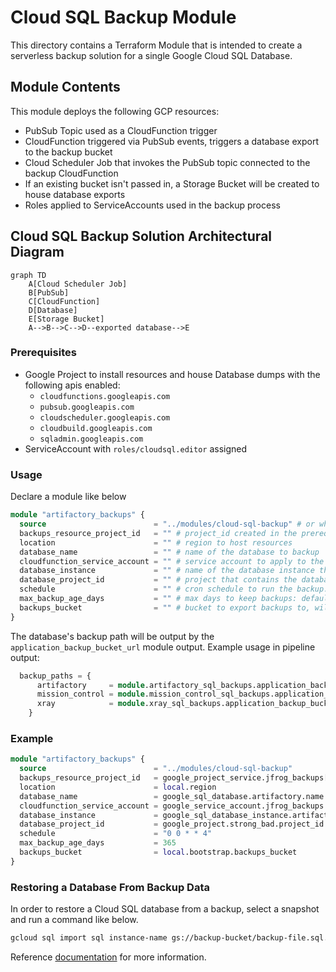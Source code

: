# Cloud SQL Backup Module

This directory contains a Terraform Module that is intended to create a serverless backup solution for a single Google Cloud SQL Database.

## Module Contents

This module deploys the following GCP resources:

- PubSub Topic used as a CloudFunction trigger
- CloudFunction triggered via PubSub events, triggers a database export to the backup bucket
- Cloud Scheduler Job that invokes the PubSub topic connected to the backup CloudFunction
- If an existing bucket isn't passed in, a Storage Bucket will be created to house database exports
- Roles applied to ServiceAccounts used in the backup process

## Cloud SQL Backup Solution Architectural Diagram

```mermaid
graph TD
    A[Cloud Scheduler Job]
    B[PubSub]
    C[CloudFunction]
    D[Database]
    E[Storage Bucket]
    A-->B-->C-->D--exported database-->E
```

### Prerequisites

- Google Project to install resources and house Database dumps with the following apis enabled:
  - `cloudfunctions.googleapis.com`
  - `pubsub.googleapis.com`
  - `cloudscheduler.googleapis.com`
  - `cloudbuild.googleapis.com`
  - `sqladmin.googleapis.com`
- ServiceAccount with `roles/cloudsql.editor` assigned

### Usage

Declare a module like below

```terraform
module "artifactory_backups" {
  source                        = "../modules/cloud-sql-backup" # or wherever the module lives currently
  backups_resource_project_id   = "" # project_id created in the prerequisite phase
  location                      = "" # region to host resources
  database_name                 = "" # name of the database to backup
  cloudfunction_service_account = "" # service account to apply to the backup CloudFunction
  database_instance             = "" # name of the database instance that contains the target database
  database_project_id           = "" # project that contains the database
  schedule                      = "" # cron schedule to run the backup: default => 0 0 * * 4
  max_backup_age_days           = "" # max days to keep backups: default => 365
  backups_bucket                = "" # bucket to export backups to, will create one if not specified
}
```

The database's backup path will be output by the `application_backup_bucket_url` module output. Example usage in pipeline output:

```terraform
  backup_paths = {
      artifactory     = module.artifactory_sql_backups.application_backup_bucket_url
      mission_control = module.mission_control_sql_backups.application_backup_bucket_url
      xray            = module.xray_sql_backups.application_backup_bucket_url
    }
```

### Example

```terraform
module "artifactory_backups" {
  source                        = "../modules/cloud-sql-backup"
  backups_resource_project_id   = google_project_service.jfrog_backups["cloudscheduler.googleapis.com"].project
  location                      = local.region
  database_name                 = google_sql_database.artifactory.name
  cloudfunction_service_account = google_service_account.jfrog_backups.email
  database_instance             = google_sql_database_instance.artifactory.name
  database_project_id           = google_project.strong_bad.project_id
  schedule                      = "0 0 * * 4"
  max_backup_age_days           = 365
  backups_bucket                = local.bootstrap.backups_bucket
}
```

### Restoring a Database From Backup Data

In order to restore a Cloud SQL database from a backup, select a snapshot and run a command like below.

```bash
gcloud sql import sql instance-name gs://backup-bucket/backup-file.sql.gz --database=database-name
```

Reference [documentation](https://cloud.google.com/sdk/gcloud/reference/sql/import/sql) for more information.
